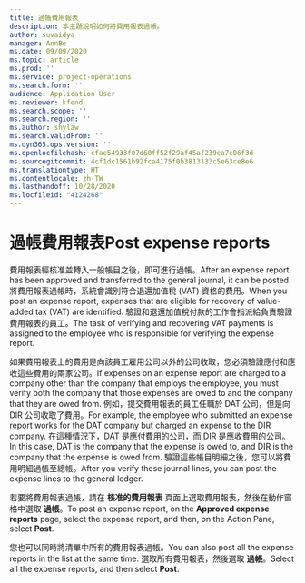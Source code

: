 ```yaml
---
title: 過帳費用報表
description: 本主題說明如何將費用報表過帳。
author: suvaidya
manager: AnnBe
ms.date: 09/09/2020
ms.topic: article
ms.prod: ''
ms.service: project-operations
ms.search.form: ''
audience: Application User
ms.reviewer: kfend
ms.search.scope: ''
ms.search.region: ''
ms.author: shylaw
ms.search.validFrom: ''
ms.dyn365.ops.version: ''
ms.openlocfilehash: cfae54933f07d60ff52f29af45af239ea7c06f3d
ms.sourcegitcommit: 4cf1dc1561b92fca4175f0b3813133c5e63ce8e6
ms.translationtype: HT
ms.contentlocale: zh-TW
ms.lasthandoff: 10/28/2020
ms.locfileid: "4124268"
---
```

# <a name="post-expense-reports"></a><span data-ttu-id="2359d-103">過帳費用報表</span><span class="sxs-lookup"><span data-stu-id="2359d-103">Post expense reports</span></span>

<span data-ttu-id="2359d-104">費用報表經核准並轉入一般帳目之後，即可進行過帳。</span><span class="sxs-lookup"><span data-stu-id="2359d-104">After an expense report has been approved and transferred to the general journal, it can be posted.</span></span> <span data-ttu-id="2359d-105">將費用報表過帳時，系統會識別符合退還加值稅 (VAT) 資格的費用。</span><span class="sxs-lookup"><span data-stu-id="2359d-105">When you post an expense report, expenses that are eligible for recovery of value-added tax (VAT) are identified.</span></span> <span data-ttu-id="2359d-106">驗證和退還加值稅付款的工作會指派給負責驗證費用報表的員工。</span><span class="sxs-lookup"><span data-stu-id="2359d-106">The task of verifying and recovering VAT payments is assigned to the employee who is responsible for verifying the expense report.</span></span>

<span data-ttu-id="2359d-107">如果費用報表上的費用是向該員工雇用公司以外的公司收取，您必須驗證應付和應收這些費用的兩家公司。</span><span class="sxs-lookup"><span data-stu-id="2359d-107">If expenses on an expense report are charged to a company other than the company that employs the employee, you must verify both the company that those expenses are owed to and the company that they are owed from.</span></span> <span data-ttu-id="2359d-108">例如，提交費用報表的員工任職於 DAT 公司，但是向 DIR 公司收取了費用。</span><span class="sxs-lookup"><span data-stu-id="2359d-108">For example, the employee who submitted an expense report works for the DAT company but charged an expense to the DIR company.</span></span> <span data-ttu-id="2359d-109">在這種情況下，DAT 是應付費用的公司，而 DIR 是應收費用的公司。</span><span class="sxs-lookup"><span data-stu-id="2359d-109">In this case, DAT is the company that the expense is owed to, and DIR is the company that the expense is owed from.</span></span> <span data-ttu-id="2359d-110">驗證這些帳目明細之後，您可以將費用明細過帳至總帳。</span><span class="sxs-lookup"><span data-stu-id="2359d-110">After you verify these journal lines, you can post the expense lines to the general ledger.</span></span>

<span data-ttu-id="2359d-111">若要將費用報表過帳，請在 **核准的費用報表** 頁面上選取費用報表，然後在動作窗格中選取 **過帳**。</span><span class="sxs-lookup"><span data-stu-id="2359d-111">To post an expense report, on the **Approved expense reports** page, select the expense report, and then, on the Action Pane, select **Post**.</span></span>

<span data-ttu-id="2359d-112">您也可以同時將清單中所有的費用報表過帳。</span><span class="sxs-lookup"><span data-stu-id="2359d-112">You can also post all the expense reports in the list at the same time.</span></span> <span data-ttu-id="2359d-113">選取所有費用報表，然後選取 **過帳**。</span><span class="sxs-lookup"><span data-stu-id="2359d-113">Select all the expense reports, and then select **Post**.</span></span>
